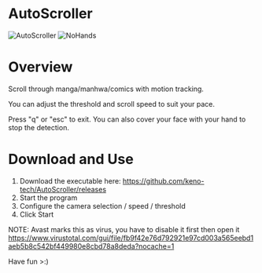 ﻿# AutoScroller 
![AutoScroller](https://github.com/keno-tech/AutoScroller/assets/122965422/84c8a39f-9a7a-4d43-a632-cd6122ffd7a9)
![NoHands](https://github.com/keno-tech/AutoScroller/assets/122965422/6e7b99f5-2057-4740-82a0-c8a6103bd360)


# Overview

Scroll through manga/manhwa/comics with motion tracking. 

You can adjust the threshold and scroll speed to suit your pace.

Press "q" or "esc" to exit. You can also cover your face with your hand to stop the detection. 

# Download and Use

1. Download the executable here: https://github.com/keno-tech/AutoScroller/releases
2. Start the program
3. Configure the camera selection / speed / threshold
4. Click Start  

NOTE: Avast marks this as virus, you have to disable it first then open it https://www.virustotal.com/gui/file/fb9f42e76d792921e97cd003a565eebd1aeb5b8c542bf449980e8cbd78a8deda?nocache=1

Have fun >:)
